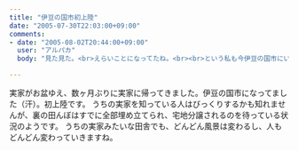 ```yaml
---
title: "伊豆の国市初上陸"
date: "2005-07-30T22:03:00+09:00"
comments:
- date: "2005-08-02T20:44:00+09:00"
  user: "アルパカ"
  body: "見た見た。<br>えらいことになってたね。<br><br>という私も今伊豆の国市にいます。<br>さっき家の前通ったよ。"

---
```


実家がお盆ゆえ、数ヶ月ぶりに実家に帰ってきました。伊豆の国市になってました（汗）。初上陸です。
うちの実家を知っている人はびっくりするかも知れませんが、裏の田んぼはすでに全部埋め立てられ、宅地分譲されるのを待っている状況のようです。
うちの実家みたいな田舎でも、どんどん風景は変わるし、人もどんどん変わっていきますね。
